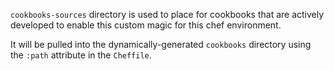 `cookbooks-sources` directory is used to place for cookbooks that are actively developed to enable this custom magic for this chef environment.

It will be pulled into the dynamically-generated `cookbooks` directory using the `:path` attribute in the `Cheffile`.
